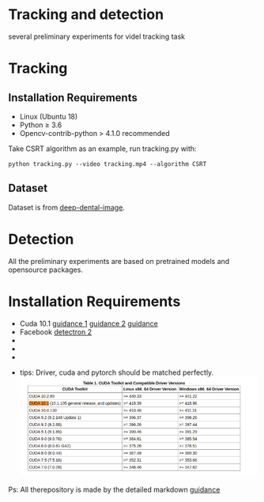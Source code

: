 # Tracking and detection

several preliminary experiments for videl tracking task

# Tracking
## Installation Requirements
* Linux (Ubuntu 18)
* Python ≥ 3.6
* Opencv-contrib-python > 4.1.0 recommended

Take CSRT algorithm as an example, run tracking.py with:

```
python tracking.py --video tracking.mp4 --algorithm CSRT
```
## Dataset 
Dataset is from [deep-dental-image](https://github.com/IvisionLab/deep-dental-image).


# Detection
All the preliminary experiments are based on pretrained models and opensource packages.
# Installation Requirements
* Cuda 10.1 [guidance 1](https://medium.com/@exesse/cuda-10-1-installation-on-ubuntu-18-04-lts-d04f89287130) [guidance 2](https://oldtang.com/2486.html) [guidance](http://blog.jeffhaluska.com/adventures-in-installing-pytorch-in-ubuntu-18-04/)
* Facebook [detectron 2](https://github.com/facebookresearch/detectron2)
*
* 
*
-
  tips:
  Driver, cuda and pytorch should be matched perfectly. 
  ![version](/images/CUDAToolkitDocumentation.png)
  
  
  
  
  
Ps: All therepository is made by the detailed markdown [guidance](https://guides.github.com/features/mastering-markdown/)
